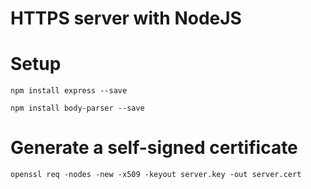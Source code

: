 # HTTPS server with NodeJS

# Setup
`npm install express --save`

`npm install body-parser --save`

# Generate a self-signed certificate
`openssl req -nodes -new -x509 -keyout server.key -out server.cert`
